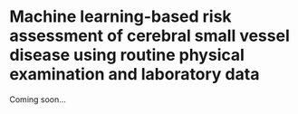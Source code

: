 # Machine learning-based risk assessment of cerebral small vessel disease using routine physical examination and laboratory data
Coming soon...
